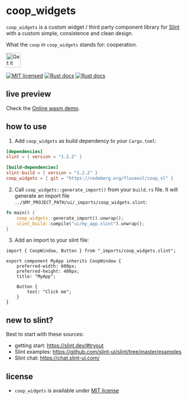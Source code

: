 <!--
SPDX-FileCopyrightText: 2022 Florian Blasius <co_sl@tutanota.com>
SPDX-License-Identifier: MIT
-->

# coop_widgets

`coop_widgets` is a custom widget / third party component library for [Slint](https://slint.dev/) with a custom simple, consistence and clean design.

What the `coop` in `coop_widgets` stands for: cooperation.

<a href="https://codeberg.org/flovansl/coop_sl">
    <img alt="Get it on Codeberg" src="https://get-it-on.codeberg.org/get-it-on-blue-on-white.png" height="40">
</a>

[![MIT licensed](https://img.shields.io/badge/license-MIT-blue.svg)](../../LICENSES/MIT.txt)
[![Rust docs](https://img.shields.io/badge/docs-rust-orange.svg)](https://flovansl.codeberg.page/coop_sl/snapshots/main/docs/rust/coop_widgets/)
[![Rust docs](https://img.shields.io/badge/docs-slint-blue.svg)](https://flovansl.codeberg.page/coop_sl/snapshots/main/docs/slint/coop_widgets/)


## live preview

Check the [Online wasm demo](https://flovansl.codeberg.page/coop_sl/snapshots/main/demos/gallery//).


## how to use

1. Add `coop_widgets` as build dependency to your `Cargo.toml`:

```toml
[dependencies]
slint = { version = "1.2.2" }

[build-dependencies]
slint-build = { version = "1.2.2" }
coop_widgets = { git = "https://codeberg.org/flovansl/coop_sl" }
```

2. Call `coop_widgets::generate_import()` from your `build.rs` file. It will generate an import file `../$MY_PROJECT_PATH/ui/_imports/coop_widgets.slint`:

```rust
fn main() {
    coop_widgets::generate_import().unwrap();
    slint_build::compile("ui/my_app.slint").unwrap();
}
```

3. Add an import to your slint file:

```slint,no-preview
import { CoopWindow, Button } from "_imports/coop_widgets.slint";

export component MyApp inherits CoopWindow {
    preferred-width: 600px;
    preferred-height: 400px;
    title: "MyApp";

    Button {
        text: "Click me";
    }
}
```

## new to slint?

Best to start with these sources:

* getting start: https://slint.dev/#tryout
* Slint examples: https://github.com/slint-ui/slint/tree/master/examples
* Slint chat: https://chat.slint-ui.com/

## license

* `coop_widgets` is available under [MIT license](LICENSE-MIT)